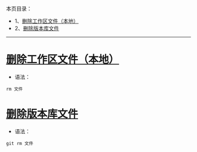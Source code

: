 本页目录：
- 1、[删除工作区文件（本地）](#git-01)
- 2、[删除版本库文件](#git-02)

----------

# <a name="git-01" href="#" >删除工作区文件（本地）</a>
- 语法：
```
rm 文件
```
# <a name="git-02" href="#" >删除版本库文件</a>
- 语法：
```
git rm 文件
```